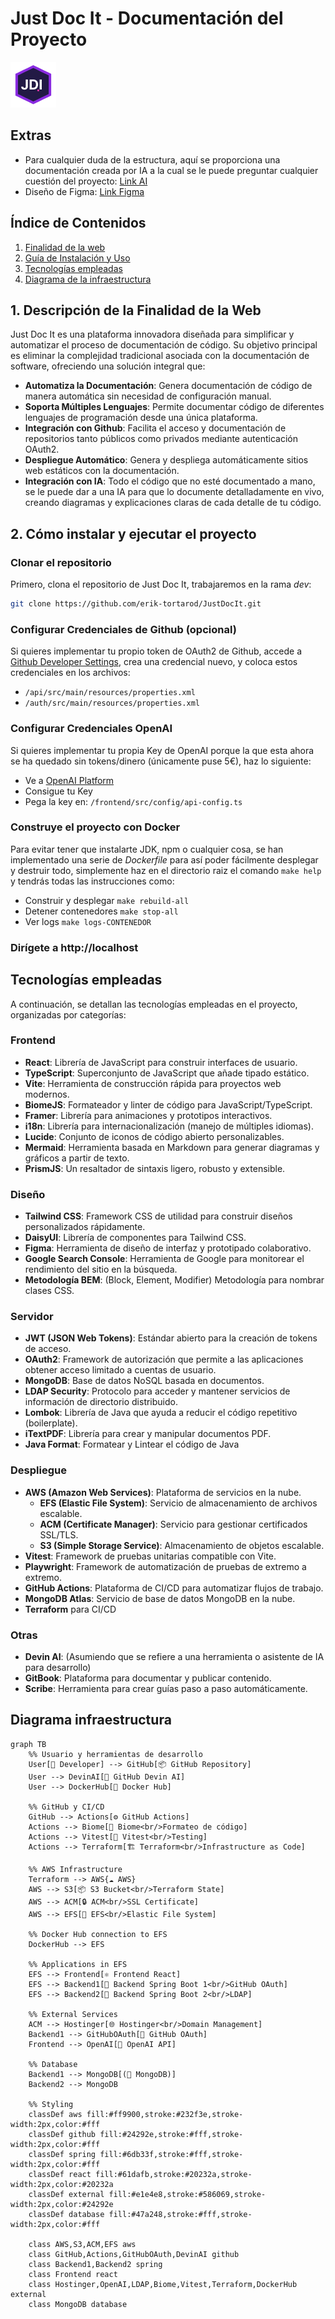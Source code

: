 # Just Doc It - Documentación del Proyecto

![Just Doc It Logo](logo.png)

## Extras

+ Para cualquier duda de la estructura, aquí se proporciona una documentación creada por IA a la cual se le puede preguntar cualquier cuestión del proyecto: [Link AI](https://deepwiki.com/erik-tortarod/JustDocIt/1-overview)
+ Diseño de Figma: [Link Figma](https://www.figma.com/design/DDN1a1kKOHmwWRiycK7Jdt/Clase-Dise%C3%B1o-Web?node-id=0-1&t=akoh8G6NbL1P3Z6U-1)

## Índice de Contenidos

1. [Finalidad de la web](#1-descripción-de-la-finalidad-de-la-web)
2. [Guía de Instalación y Uso](#2-cómo-instalar-y-ejecutar-el-proyecto)
3. [Tecnologías empleadas](#tecnologías-empleadas)
4. [Diagrama de la infraestructura](#diagrama-infraestructura)

## 1. Descripción de la Finalidad de la Web

Just Doc It es una plataforma innovadora diseñada para simplificar y automatizar el proceso de documentación de código. Su objetivo principal es eliminar la complejidad tradicional asociada con la documentación de software, ofreciendo una solución integral que:

-  **Automatiza la Documentación**: Genera documentación de código de manera automática sin necesidad de configuración manual.
-  **Soporta Múltiples Lenguajes**: Permite documentar código de diferentes lenguajes de programación desde una única plataforma.
-  **Integración con Github**: Facilita el acceso y documentación de repositorios tanto públicos como privados mediante autenticación OAuth2.
-  **Despliegue Automático**: Genera y despliega automáticamente sitios web estáticos con la documentación.
-  **Integración con IA**: Todo el código que no esté documentado a mano, se le puede dar a una IA para que lo documente detalladamente en vivo, creando diagramas y explicaciones claras de cada detalle de tu código.

## 2. Cómo instalar y ejecutar el proyecto

### Clonar el repositorio

Primero, clona el repositorio de Just Doc It, trabajaremos en la rama _dev_:

```bash
git clone https://github.com/erik-tortarod/JustDocIt.git
```

### Configurar Credenciales de Github (opcional)

Si quieres implementar tu propio token de OAuth2 de Github, accede a [Github Developer Settings](https://github.com/settings/developers), crea una credencial nuevo, y coloca estos credenciales en los archivos:

-  `/api/src/main/resources/properties.xml`
-  `/auth/src/main/resources/properties.xml`

### Configurar Credenciales OpenAI

Si quieres implementar tu propia Key de OpenAI porque la que esta ahora se ha quedado sin tokens/dinero (únicamente puse 5€), haz lo siguiente:

-  Ve a [OpenAI Platform](https://platform.openai.com/account/api-keys)
-  Consigue tu Key
-  Pega la key en: `/frontend/src/config/api-config.ts`

### Construye el proyecto con Docker

Para evitar tener que instalarte JDK, npm o cualquier cosa, se han implementado una serie de _Dockerfile_ para así poder fácilmente desplegar y destruir todo, simplemente haz en el directorio raiz el comando `make help` y tendrás todas las instrucciones como:

-  Construir y desplegar `make rebuild-all`
-  Detener contenedores `make stop-all`
-  Ver logs `make logs-CONTENEDOR`

### Dirígete a http://localhost

## Tecnologías empleadas

A continuación, se detallan las tecnologías empleadas en el proyecto, organizadas por categorías:

### **Frontend**

-  **React**: Librería de JavaScript para construir interfaces de usuario.
-  **TypeScript**: Superconjunto de JavaScript que añade tipado estático.
-  **Vite**: Herramienta de construcción rápida para proyectos web modernos.
-  **BiomeJS**: Formateador y linter de código para JavaScript/TypeScript.
-  **Framer**: Librería para animaciones y prototipos interactivos.
-  **i18n**: Librería para internacionalización (manejo de múltiples idiomas).
-  **Lucide**: Conjunto de iconos de código abierto personalizables.
-  **Mermaid**: Herramienta basada en Markdown para generar diagramas y gráficos a partir de texto.
-  **PrismJS**: Un resaltador de sintaxis ligero, robusto y extensible.

### **Diseño**

-  **Tailwind CSS**: Framework CSS de utilidad para construir diseños personalizados rápidamente.
-  **DaisyUI**: Librería de componentes para Tailwind CSS.
-  **Figma**: Herramienta de diseño de interfaz y prototipado colaborativo.
-  **Google Search Console**: Herramienta de Google para monitorear el rendimiento del sitio en la búsqueda.
-  **Metodología BEM**: (Block, Element, Modifier) Metodología para nombrar clases CSS.

### **Servidor**

-  **JWT (JSON Web Tokens)**: Estándar abierto para la creación de tokens de acceso.
-  **OAuth2**: Framework de autorización que permite a las aplicaciones obtener acceso limitado a cuentas de usuario.
-  **MongoDB**: Base de datos NoSQL basada en documentos.
-  **LDAP Security**: Protocolo para acceder y mantener servicios de información de directorio distribuido.
-  **Lombok**: Librería de Java que ayuda a reducir el código repetitivo (boilerplate).
-  **iTextPDF**: Librería para crear y manipular documentos PDF.
-  **Java Format**: Formatear y Lintear el código de Java

### **Despliegue**

-  **AWS (Amazon Web Services)**: Plataforma de servicios en la nube.
   -  **EFS (Elastic File System)**: Servicio de almacenamiento de archivos escalable.
   -  **ACM (Certificate Manager)**: Servicio para gestionar certificados SSL/TLS.
   -  **S3 (Simple Storage Service)**: Almacenamiento de objetos escalable.
-  **Vitest**: Framework de pruebas unitarias compatible con Vite.
-  **Playwright**: Framework de automatización de pruebas de extremo a extremo.
-  **GitHub Actions**: Plataforma de CI/CD para automatizar flujos de trabajo.
-  **MongoDB Atlas**: Servicio de base de datos MongoDB en la nube.
-  **Terraform** para CI/CD

### **Otras**

-  **Devin AI**: (Asumiendo que se refiere a una herramienta o asistente de IA para desarrollo)
-  **GitBook**: Plataforma para documentar y publicar contenido.
-  **Scribe**: Herramienta para crear guías paso a paso automáticamente.

## Diagrama infraestructura

```mermaid
graph TB
    %% Usuario y herramientas de desarrollo
    User[👤 Developer] --> GitHub[📦 GitHub Repository]
    User --> DevinAI[🤖 GitHub Devin AI]
    User --> DockerHub[🐳 Docker Hub]

    %% GitHub y CI/CD
    GitHub --> Actions[⚙️ GitHub Actions]
    Actions --> Biome[🔧 Biome<br/>Formateo de código]
    Actions --> Vitest[🧪 Vitest<br/>Testing]
    Actions --> Terraform[🏗️ Terraform<br/>Infrastructure as Code]

    %% AWS Infrastructure
    Terraform --> AWS{☁️ AWS}
    AWS --> S3[📦 S3 Bucket<br/>Terraform State]
    AWS --> ACM[🔒 ACM<br/>SSL Certificate]
    AWS --> EFS[💾 EFS<br/>Elastic File System]

    %% Docker Hub connection to EFS
    DockerHub --> EFS

    %% Applications in EFS
    EFS --> Frontend[⚛️ Frontend React]
    EFS --> Backend1[🌱 Backend Spring Boot 1<br/>GitHub OAuth]
    EFS --> Backend2[🌱 Backend Spring Boot 2<br/>LDAP]

    %% External Services
    ACM --> Hostinger[🌐 Hostinger<br/>Domain Management]
    Backend1 --> GitHubOAuth[🔑 GitHub OAuth]
    Frontend --> OpenAI[🧠 OpenAI API]

    %% Database
    Backend1 --> MongoDB[(🍃 MongoDB)]
    Backend2 --> MongoDB

    %% Styling
    classDef aws fill:#ff9900,stroke:#232f3e,stroke-width:2px,color:#fff
    classDef github fill:#24292e,stroke:#fff,stroke-width:2px,color:#fff
    classDef spring fill:#6db33f,stroke:#fff,stroke-width:2px,color:#fff
    classDef react fill:#61dafb,stroke:#20232a,stroke-width:2px,color:#20232a
    classDef external fill:#e1e4e8,stroke:#586069,stroke-width:2px,color:#24292e
    classDef database fill:#47a248,stroke:#fff,stroke-width:2px,color:#fff

    class AWS,S3,ACM,EFS aws
    class GitHub,Actions,GitHubOAuth,DevinAI github
    class Backend1,Backend2 spring
    class Frontend react
    class Hostinger,OpenAI,LDAP,Biome,Vitest,Terraform,DockerHub external
    class MongoDB database
```
